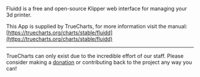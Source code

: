Fluidd is a free and open-source Klipper web interface for managing your 3d printer.

This App is supplied by TrueCharts, for more information visit the manual: [https://truecharts.org/charts/stable/fluidd](https://truecharts.org/charts/stable/fluidd)

---

TrueCharts can only exist due to the incredible effort of our staff.
Please consider making a [donation](https://truecharts.org/sponsor) or contributing back to the project any way you can!
